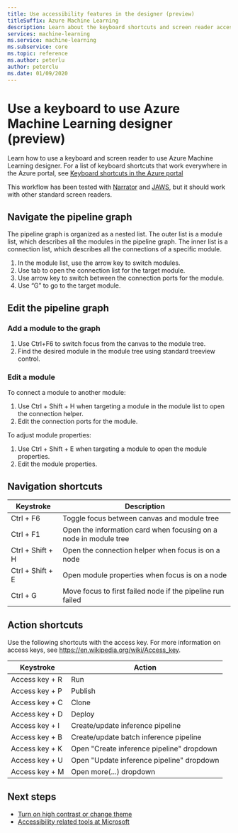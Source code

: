 ```yaml
---
title: Use accessibility features in the designer (preview)
titleSuffix: Azure Machine Learning
description: Learn about the keyboard shortcuts and screen reader accessibility features available in the designer.
services: machine-learning
ms.service: machine-learning
ms.subservice: core
ms.topic: reference
ms.author: peterlu
author: peterclu
ms.date: 01/09/2020
---
```


# Use a keyboard to use Azure Machine Learning designer (preview)

Learn how to use a keyboard and screen reader to use Azure Machine Learning designer. For a list of keyboard shortcuts that work everywhere in the Azure portal, see [Keyboard shortcuts in the Azure portal](../azure-portal/azure-portal-keyboard-shortcuts.md)

This workflow has been tested with [Narrator](https://support.microsoft.com/help/22798/windows-10-complete-guide-to-narrator) and [JAWS](https://www.freedomscientific.com/products/software/jaws/), but it should work with other standard screen readers.

## Navigate the pipeline graph

The pipeline graph is organized as a nested list. The outer list is a module list, which describes all the modules in the pipeline graph. The inner list is a connection list, which describes all the connections of a specific module.  

1. In the module list, use the arrow key to switch modules.
1. Use tab to open the connection list for the target module.
1. Use arrow key to switch between the connection ports for the module.
1. Use “G” to go to the target module.

## Edit the pipeline graph

### Add a module to the graph

1. Use Ctrl+F6 to switch focus from the canvas to the module tree.
1. Find the desired module in the module tree using standard treeview control.

### Edit a module

To connect a module to another module:

1. Use Ctrl + Shift + H when targeting a module in the module list to open the connection helper.
1. Edit the connection ports for the module.

To adjust module properties:

1. Use Ctrl + Shift + E when targeting a module to open the module properties.
1. Edit the module properties.

## Navigation shortcuts

| Keystroke | Description |
|-|-|
| Ctrl + F6 | Toggle focus between canvas and module tree |
| Ctrl + F1   | Open the information card when focusing on a node in module tree |
| Ctrl + Shift + H | Open the connection helper when focus is on a node |
| Ctrl + Shift + E | Open module properties when focus is on a node |
| Ctrl + G | Move focus to first failed node if the pipeline run failed |

## Action shortcuts

Use the following shortcuts with the access key. For more information on access keys, see https://en.wikipedia.org/wiki/Access_key.

| Keystroke | Action |
|-|-|
| Access key + R | Run |
| Access key + P | Publish |
| Access key + C | Clone |
| Access key + D | Deploy |
| Access key + I | Create/update inference pipeline |
| Access key + B | Create/update batch inference pipeline |
| Access key + K | Open "Create inference pipeline" dropdown |
| Access key + U | Open "Update inference pipeline" dropdown |
| Access key + M | Open more(...) dropdown |

## Next steps

- [Turn on high contrast or change theme](../azure-portal/azure-portal-change-theme-high-contrast.md)
- [Accessibility related tools at Microsoft](https://www.microsoft.com/accessibility)
